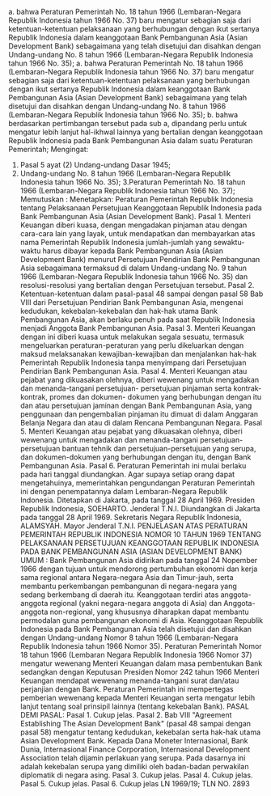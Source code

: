  a. bahwa Peraturan Pemerintah No. 18 tahun 1966 (Lembaran-Negara Republik Indonesia tahun 1966 No. 37) baru mengatur sebagian saja dari ketentuan-ketentuan pelaksanaan yang berhubungan dengan ikut sertanya Republik Indonesia dalam keanggotaan Bank Pembangunan Asia (Asian Development Bank) sebagaimana yang telah disetujui dan disahkan dengan Undang-undang No. 8 tahun 1966 (Lembaran-Negara Republik Indonesia tahun 1966 No. 35); a. bahwa Peraturan Pemerintah No. 18 tahun 1966 (Lembaran-Negara Republik Indonesia tahun 1966 No. 37) baru mengatur sebagian saja dari ketentuan-ketentuan pelaksanaan yang berhubungan dengan ikut sertanya Republik Indonesia dalam keanggotaan Bank Pembangunan Asia (Asian Development Bank) sebagaimana yang telah disetujui dan disahkan dengan Undang-undang No. 8 tahun 1966 (Lembaran-Negara Republik Indonesia tahun 1966 No. 35);
b. bahwa berdasarkan pertimbangan tersebut pada sub a, dipandang perlu untuk mengatur lebih lanjut hal-ikhwal lainnya yang bertalian dengan keanggotaan Republik Indonesia pada Bank Pembangunan Asia dalam suatu Peraturan Pemerintah;
Mengingat:

1. Pasal 5 ayat (2) Undang-undang Dasar 1945;
2. Undang-undang No. 8 tahun 1966 (Lembaran-Negara Republik Indonesia tahun 1966 No. 35);
3.Peraturan Pemerintah No. 18 tahun 1966 (Lembaran-Negara Republik Indonesia tahun 1966 No. 37); Memutuskan : Menetapkan: Peraturan Pemerintah Republik Indonesia tentang Pelaksanaan Persetujuan Keanggotaan Republik Indonesia pada Bank Pembangunan Asia (Asian Development Bank). Pasal 1. Menteri Keuangan diberi kuasa, dengan mengadakan pinjaman atau dengan cara-cara lain yang layak, untuk mendapatkan dan membayarkan atas nama Pemerintah Republik Indonesia jumlah-jumlah yang sewaktu-waktu harus dibayar kepada Bank Pembangunan Asia (Asian Development Bank) menurut Persetujuan Pendirian Bank Pembangunan Asia sebagaimana termaksud di dalam Undang-undang No. 9 tahun 1966 (Lembaran-Negara Republik Indonesia tahun 1966 No. 35) dan resolusi-resolusi yang bertalian dengan Persetujuan tersebut. Pasal 2. Ketentuan-ketentuan dalam pasal-pasal 48 sampai dengan pasal 58 Bab VIII dari Persetujuan Pendirian Bank Pembangunan Asia, mengenai kedudukan, kekebalan-kekebalan dan hak-hak utama Bank Pembangunan Asia, akan berlaku penuh pada saat Republik Indonesia menjadi Anggota Bank Pembangunan Asia. Pasal 3. Menteri Keuangan dengan ini diberi kuasa untuk melakukan segala sesuatu, termasuk mengeluarkan peraturan-peraturan yang perlu dikeluarkan dengan maksud melaksanakan kewajiban-kewajiban dan menjalankan hak-hak Pemerintah Republik Indonesia tanpa menyimpang dari Persetujuan Pendirian Bank Pembangunan Asia. Pasal 4. Menteri Keuangan atau pejabat yang dikuasakan olehnya, diberi wewenang untuk mengadakan dan menanda-tangani persetujuan- persetujuan pinjaman serta kontrak-kontrak, promes dan dokumen- dokumen yang berhubungan dengan itu dan atau persetujuan jaminan dengan Bank Pembangunan Asia, yang penggunaan dan pengembalian pinjaman itu dimuat di dalam Anggaran Belanja Negara dan atau di dalam Rencana Pembangunan Negara. Pasal 5. Menteri Keuangan atau pejabat yang dikuasakan olehnya, diberi wewenang untuk mengadakan dan menanda-tangani persetujuan- persetujuan bantuan tehnik dan persetujuan-persetujuan yang serupa, dan dokumen-dokumen yang berhubungan dengan itu, dengan Bank Pembangunan Asia. Pasal 6. Peraturan Pemerintah ini mulai berlaku pada hari tanggal diundangkan. Agar supaya setiap orang dapat mengetahuinya, memerintahkan pengundangan Peraturan Pemerintah ini dengan penempatannya dalam Lembaran-Negara Republik Indonesia. Ditetapkan di Jakarta, pada tanggal 28 April 1969. Presiden Republik Indonesia, SOEHARTO. Jenderal T.N.I. Diundangkan di Jakarta pada tanggal 28 April 1969. Sekretaris Negara Republik Indonesia, ALAMSYAH. Mayor Jenderal T.N.I. PENJELASAN ATAS PERATURAN PEMERINTAH REPUBLIK INDONESIA NOMOR 10 TAHUN 1969 TENTANG PELAKSANAAN PERSETUJUAN KEANGGOTAAN REPUBLIK INDONESIA PADA BANK PEMBANGUNAN ASIA (ASIAN DEVELOPMENT BANK) UMUM : Bank Pembangunan Asia didirikan pada tanggal 24 Nopember 1966 dengan tujuan untuk mendorong pertumbuhan ekonomi dan kerja sama regional antara Negara-negara Asia dan Timur-jauh, serta membantu perkembangan pembangunan di negara-negara yang sedang berkembang di daerah itu. Keanggotaan terdiri atas anggota- anggota regional (yakni negara-negara anggota di Asia) dan Anggota-anggota non-regional, yang khususnya diharapkan dapat membantu permodalan guna pembangunan ekonomi di Asia. Keanggotaan Republik Indonesia pada Bank Pembangunan Asia telah disetujui dan disahkan dengan Undang-undang Nomor 8 tahun 1966 (Lembaran-Negara Republik Indonesia tahun 1966 Nomor 35). Peraturan Pemerintah Nomor 18 tahun 1966 (Lembaran Negara Republik Indonesia 1966 Nomor 37) mengatur wewenang Menteri Keuangan dalam masa pembentukan Bank sedangkan dengan Keputusan Presiden Nomor 242 tahun 1966 Menteri Keuangan mendapat wewenang menanda-tangani surat dan/atau perjanjian dengan Bank. Peraturan Pemerintah ini mempertegas pemberian wewenang kepada Menteri Keuangan serta mengatur lebih lanjut tentang soal prinsipil lainnya (tentang kekebalan Bank). PASAL DEMI PASAL: Pasal 1. Cukup jelas. Pasal 2. Bab VIII "Agreement Establishing The Asian Development Bank" (pasal 48 sampai dengan pasal 58) mengatur tentang kedudukan, kekebalan serta hak-hak utama Asian Development Bank. Kepada Dana Moneter Internasional, Bank Dunia, Internasional Finance Corporation, Internasional Development Association telah dijamin perlakuan yang serupa. Pada dasarnya ini adalah kekebalan serupa yang dimiliki oleh badan-badan perwakilan diplomatik di negara asing. Pasal 3. Cukup jelas. Pasal 4. Cukup jelas. Pasal 5. Cukup jelas. Pasal 6. Cukup jelas LN 1969/19; TLN NO. 2893